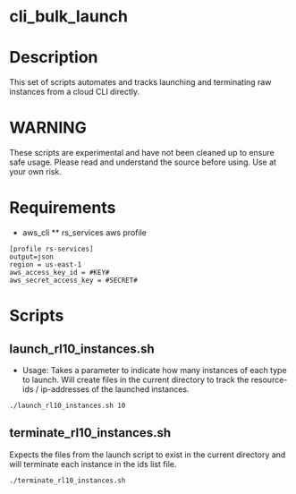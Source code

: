 # cli_bulk_launch

# Description
This set of scripts automates and tracks launching and terminating raw instances from a cloud CLI directly.

# WARNING
These scripts are experimental and have not been cleaned up to ensure safe usage.
Please read and understand the source before using.
Use at your own risk.

# Requirements
* aws_cli
** rs_services aws profile
```
[profile rs-services]
output=json
region = us-east-1
aws_access_key_id = #KEY#
aws_secret_access_key = #SECRET#        
```

# Scripts
## launch_rl10_instances.sh

* Usage:
Takes a parameter to indicate how many instances of each type to launch. Will create files in the current directory to track the resource-ids / ip-addresses of the launched instances.
```
./launch_rl10_instances.sh 10
```

## terminate_rl10_instances.sh
Expects the files from the launch script to exist in the current directory and will terminate each instance in the ids list file.
```
./terminate_rl10_instances.sh
```